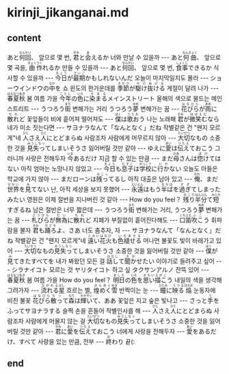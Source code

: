 <h1>kirinji_jikanganai.md</h1>
<h2>content</h2>
あと<ruby>何回<rt>なんかい</rt></ruby>、
앞으로 몇 번, 
<ruby>君<rt>きみ</rt></ruby>と<ruby>会<rt>あ</rt></ruby>えるか
너와 만날 수 있을까
---
あと<ruby>何曲<rt>なんきょく</rt></ruby>、
앞으로 몇 곡을, 
<ruby>曲<rt>きょく</rt></ruby><ruby>作<rt>つく</rt></ruby>れるか
만들 수 있을까
---
あと<ruby>何回<rt>なんかい</rt></ruby>、
앞으로 몇 번,
<ruby>食事<rt>しょくじ</rt></ruby>できるか
식사할 수 있을까
---
<ruby>今日<rt>きょう</rt></ruby>が<ruby>最期<rt>さいご</rt></ruby>かもしれないんだ
오늘이 마지막일지도 몰라
---
ショーウインドウの<ruby>中<rt>なか</rt></ruby>を
쇼 윈도의 한가운데를
<ruby>季節<rt>きせつ</rt></ruby>が<ruby>駆け抜ける<rt>かけぬける</rt></ruby>
계절이 달려 나가
---
<ruby>春夏<rt>はるなつ</rt></ruby><ruby>秋<rt>あき</rt></ruby>
봄 여름 가을
<ruby>今年<rt>ことし</rt></ruby>の<ruby>色<rt>いろ</rt></ruby>に<ruby>染まる<rt>そまる</rt></ruby>メインストリート
올해의 색으로 물드는 메인스트리트
---
うつろう<ruby>街<rt>まち</rt></ruby>
변해가는 거리 
うつろう<ruby>夢<rt>ゆめ</rt></ruby>
변해가는 꿈
---
<ruby>花びら<rt>はなびら</rt></ruby>が<ruby>雨<rt>あめ</rt></ruby>に<ruby>散れ<rt>ちれ</rt></ruby>ど
꽃잎들이 비에 흩어져 떨어져도
---
<ruby>僕<rt>ぼく</rt></ruby>は<ruby>歌お<rt>うたお</rt></ruby>う
나는 노래해
<ruby>君<rt>きみ</rt></ruby>が<ruby>微笑む<rt>ほほえむ</rt></ruby>なら
네가 미소 짓는다면
---
サヨナラなんて「なんとなく」だね
작별같은 건 "왠지 모르게"네
<ruby>人<rt>ひと</rt></ruby>さえ<ruby>人<rt>ひと</rt></ruby>にとどまらぬ
사람조차 사람에게 머무르지 않아
---
<ruby>大切<rt>たいせつ</rt></ruby>なもの
소중한 것을 
<ruby>見失っ<rt>みうしなっ</rt></ruby>てしまいそうさ
잃어버릴 것만 같아
---
ゆえに<ruby>愛<rt>あい</rt></ruby>は<ruby>伝え<rt>つたえ</rt></ruby>ておこう
그러니까 사랑은 전해두자
<ruby>今<rt>いま</rt></ruby>あるだけ
지금 할 수 있는 만큼
---
まだ<ruby>母<rt>かあ</rt></ruby>さんは<ruby>惚け<rt>ぼけ</rt></ruby>てはない
아직 엄마는 노망나지 않았고
---
<ruby>今日<rt>きょう</rt></ruby>も<ruby>息子<rt>むすこ</rt></ruby>は<ruby>学校<rt>がっこう</rt></ruby>に<ruby>行か<rt>いか</rt></ruby>ない
오늘도 아들은 학교에 가지 않아
---
まだローンは<ruby>残っ<rt>のこっ</rt></ruby>てるし
아직 대출은 남아 있고
---
<ruby>俺<rt>おれ</rt></ruby>、まだ<ruby>世界<rt>せかい</rt></ruby>を<ruby>見<rt>み</rt></ruby>てない
난, 아직 세상을 보지 못했어
---
<ruby>永遠<rt>えいえん</rt></ruby>はもう<ruby>半ば<rt>なかば</rt></ruby>を<ruby>過ぎ<rt>すぎ</rt></ruby>てしまったみたい
영원은 이제 절반을 지나버린 것 같아
---
How do you feel？
<ruby>残り<rt>のこり</rt></ruby><ruby>半分<rt>はんぶん</rt></ruby>て<ruby>短<rt>みじか</rt></ruby>すぎるね
남은 절반은 너무 짧은데
---
うつろう<ruby>街<rt>まち</rt></ruby>
변해가는 거리, 
うつろう<ruby>夢<rt>ゆめ</rt></ruby>
변해가는 꿈
---
<ruby>札びら<rt>さつびら</rt></ruby>が<ruby>無為<rt>むい</rt></ruby>に<ruby>散れ<rt>ちれ</rt></ruby>ど
지폐가 부질없이 흩어진다해도
---
<ruby>口笛<rt>くちぶえ</rt></ruby><ruby>吹こ<rt>ふこ</rt></ruby>う
휘파람을 불자
<ruby>君<rt>きみ</rt></ruby>も<ruby>踊ろ<rt>おどろ</rt></ruby>よ、さあ
너도 춤추자, 자
---
サヨナラなんて「なんとなく」だね
작별같은 건 "왠지 모르게"네
<ruby>遠い<rt>とおい</rt></ruby><ruby>花火<rt>はなび</rt></ruby>も<ruby>色褪せる<rt>いろあせる</rt></ruby>
머나먼 불꽃도 빛이 바래가고 있어
---
<ruby>大切<rt>たいせつ</rt></ruby>なもの<ruby>見失っ<rt>みうしなっ</rt></ruby>てしまいそうさ
소중한 것을 잃어버릴 것만 같아
---
<ruby>僕<rt>ぼく</rt></ruby>が<ruby>見<rt>み</rt></ruby>てきたすべてを
내가 봐왔던 모든 걸 
<ruby>話し<rt>はなし</rt></ruby>て<ruby>聞か<rt>きか</rt></ruby>せたい
이야기로 들려주고 싶어
---
シラナイコト 
모르는 것
ヤリタイコト 
하고 싶
タクサンアルノ
잔뜩 있어
---
<ruby>春夏<rt>はるなつ</rt></ruby><ruby>秋<rt>あき</rt></ruby>
봄 여름 가을
How do you feel？
<ruby>明日<rt>あした</rt></ruby>の<ruby>色<rt>いろ</rt></ruby>を<ruby>思い描こ<rt>おもいえがこ</rt></ruby>う
내일의 색을 생각해 그려가자
---
<ruby>流れる<rt>ながれる</rt></ruby><ruby>星<rt>ほし</rt></ruby> 
흐르는 별, 
<ruby>煌めく<rt>きらめく</rt></ruby><ruby>雪<rt>ゆき</rt></ruby>
반짝이는 눈
---
<ruby>瞳<rt>ひとみ</rt></ruby>に<ruby>映る<rt>うつる</rt></ruby><ruby>焔<rt>ほのお</rt></ruby>
눈동자에 비친 불꽃
<ruby>花びら<rt>はなびら</rt></ruby><ruby>散っ<rt>ちっ</rt></ruby>て<ruby>森<rt>もり</rt></ruby>は<ruby>輝い<rt>かがやい</rt></ruby>て、ああ
꽃잎은 지고 숲은 빛나고
---
さっと<ruby>手<rt>て</rt></ruby>をふってサヨナラする
슬쩍 손을 흔들어 작별인사를 해
---
<ruby>人<rt>ひと</rt></ruby>さえ<ruby>人<rt>ひと</rt></ruby>にとどまらぬ
사람조차 사람에게 머물지 않는 걸
<ruby>大切<rt>たいせつ</rt></ruby>なもの<ruby>見失っ<rt>みうしなっ</rt></ruby>てしまいそうさ
소중한 것을 잃어버릴 것만 같아
---
<ruby>君<rt>きみ</rt></ruby>に<ruby>愛<rt>あい</rt></ruby>を<ruby>伝え<rt>つたえ</rt></ruby>ておこう
너에게 사랑을 전해두자
---
<ruby>愛<rt>あい</rt></ruby>をあるだけ、すべて
사랑을 있는 만큼, 전부
---
<ruby>終<rt>お</rt></ruby>わり
끝(:
<h2>end</h2>

